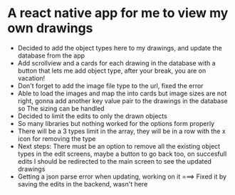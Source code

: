 # A react native app for me to view my own drawings
* Decided to add the object types here to my drawings, and update the database from the app
* Add scrollview and a cards for each drawing in the database with a button that lets me add object type, after your break, you are on vacation!
* Don't forget to add the image file type to the url, fixed the error
* Able to load the images and map the into cards but image sizes are not right, gonna add another key value pair to the drawings in the database so The sizing can be handled 
* Decided to limit the edits to only the drawn objects
* So many libraries but nothing worked for the options form properly
* There will be a 3 types limit in the array, they will be in a row with the x icon for removing the type
* Next steps: There must be an option to remove all the existing object types in the edit screens, maybe a button to go back too, on succesfull edits I should be redirected to the main screen to see the updated drawings 
* Getting a json parse error when updating, working on it ===> Fixed it by saving the edits in the backend, wasn't here